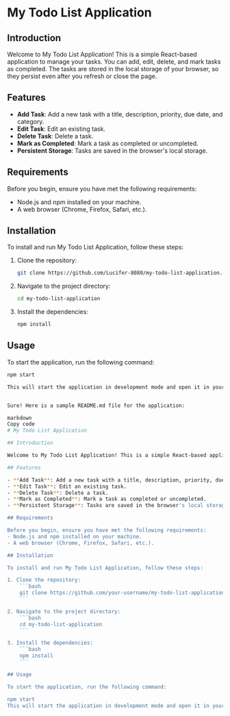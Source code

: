 # My Todo List Application

## Introduction

Welcome to My Todo List Application! This is a simple React-based application to manage your tasks. You can add, edit, delete, and mark tasks as completed. The tasks are stored in the local storage of your browser, so they persist even after you refresh or close the page.

## Features

- **Add Task**: Add a new task with a title, description, priority, due date, and category.
- **Edit Task**: Edit an existing task.
- **Delete Task**: Delete a task.
- **Mark as Completed**: Mark a task as completed or uncompleted.
- **Persistent Storage**: Tasks are saved in the browser's local storage.

## Requirements

Before you begin, ensure you have met the following requirements:
- Node.js and npm installed on your machine.
- A web browser (Chrome, Firefox, Safari, etc.).

## Installation

To install and run My Todo List Application, follow these steps:

1. Clone the repository:
    ```bash
    git clone https://github.com/Lucifer-8080/my-todo-list-application.git
    ```

2. Navigate to the project directory:
    ```bash
    cd my-todo-list-application
    ```

3. Install the dependencies:
    ```bash
    npm install
    ```

## Usage

To start the application, run the following command:
```bash
npm start

This will start the application in development mode and open it in your default web browser at http://localhost:3000.


Sure! Here is a sample README.md file for the application:

markdown
Copy code
# My Todo List Application

## Introduction

Welcome to My Todo List Application! This is a simple React-based application to manage your tasks. You can add, edit, delete, and mark tasks as completed. The tasks are stored in the local storage of your browser, so they persist even after you refresh or close the page.

## Features

- **Add Task**: Add a new task with a title, description, priority, due date, and category.
- **Edit Task**: Edit an existing task.
- **Delete Task**: Delete a task.
- **Mark as Completed**: Mark a task as completed or uncompleted.
- **Persistent Storage**: Tasks are saved in the browser's local storage.

## Requirements

Before you begin, ensure you have met the following requirements:
- Node.js and npm installed on your machine.
- A web browser (Chrome, Firefox, Safari, etc.).

## Installation

To install and run My Todo List Application, follow these steps:

1. Clone the repository:
    ```bash
    git clone https://github.com/your-username/my-todo-list-application.git
    ```

2. Navigate to the project directory:
    ```bash
    cd my-todo-list-application
    ```

3. Install the dependencies:
    ```bash
    npm install
    ```

## Usage

To start the application, run the following command:

npm start
This will start the application in development mode and open it in your default web browser at http://localhost:3000.

